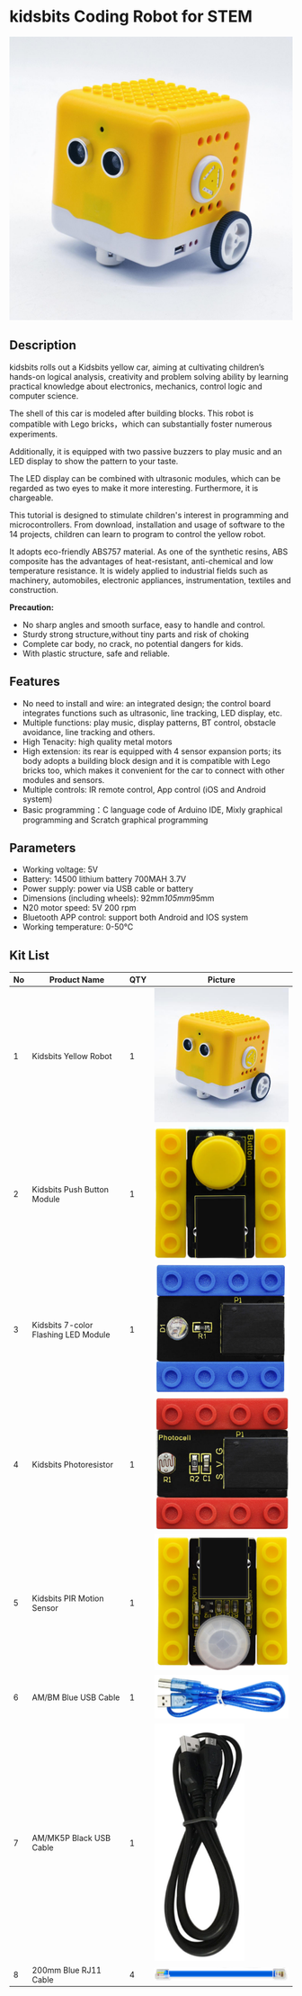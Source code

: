 # **kidsbits Coding Robot for STEM**

![](media/80abe950003c1f5a91052b1c1ee8b3e9.jpeg)

## **Description**

kidsbits rolls out a Kidsbits yellow car, aiming at cultivating children’s hands-on logical analysis, creativity and problem solving ability by learning practical knowledge about electronics, mechanics, control logic and computer science.

The shell of this car is modeled after building blocks. This robot is compatible with Lego bricks，which can substantially foster numerous experiments.

Additionally, it is equipped with two passive buzzers to play music and an LED display to show the pattern to your taste.

The LED display can be combined with ultrasonic modules, which can be regarded as two eyes to make it more interesting. Furthermore, it is chargeable.

This tutorial is designed to stimulate children's interest in programming and microcontrollers. From download, installation and usage of software to the 14 projects, children can learn to program to control the yellow robot.

It adopts eco-friendly ABS757 material. As one of the synthetic resins, ABS composite has the advantages of heat-resistant, anti-chemical and low temperature resistance. It is widely applied to industrial fields such as machinery, automobiles, electronic appliances, instrumentation, textiles and construction.

  **Precaution:**

-   No sharp angles and smooth surface, easy to handle and control.
-   Sturdy strong structure,without tiny parts and risk of choking
-   Complete car body, no crack, no potential dangers for kids.
-   With plastic structure, safe and reliable.

## **Features**

-   No need to install and wire: an integrated design; the control board integrates functions such as ultrasonic, line tracking, LED display, etc.
-   Multiple functions: play music, display patterns, BT control, obstacle avoidance, line tracking and others.
-   High Tenacity: high quality metal motors
-   High extension: its rear is equipped with 4 sensor expansion ports; its body adopts a building block design and it is compatible with Lego bricks too, which makes it convenient for the car to connect with other modules and sensors.
-   Multiple controls: IR remote control, App control (iOS and Android system)
-   Basic programming：C language code of Arduino IDE, Mixly graphical programming and Scratch graphical programming

## **Parameters**

-   Working voltage: 5V
-   Battery: 14500 lithium battery 700MAH 3.7V
-   Power supply: power via USB cable or battery
-   Dimensions (including wheels): 92mm*105mm*95mm
-   N20 motor speed: 5V 200 rpm
-   Bluetooth APP control: support both Android and IOS system
-   Working temperature: 0-50℃

## **Kit List**

| No | Product Name                         | QTY | Picture                                                  |
|----|--------------------------------------|-----|----------------------------------------------------------|
| 1  | Kidsbits Yellow Robot                | 1   | ![](media/40ca723ac5698b2b59c9c415aef89f8f.jpeg) |
| 2  | Kidsbits Push Button Module          | 1   | ![](media/b77ff44596242067728f2ba17d1d6e5f.png)          |
| 3  | Kidsbits 7-color Flashing LED Module | 1   | ![](media/cc330414cc7dee613007b751555953ee.png)          |
| 4  | Kidsbits Photoresistor               | 1   | ![](media/eae591de59355445eb68491c110aa6c1.png)          |
| 5  | Kidsbits PIR Motion Sensor           | 1   | ![](media/f2ddf213d6206ec56682c123020465d9.png)          |
| 6  | AM/BM Blue USB Cable                 | 1   | ![](media/c2f7a25fc33ed3bb8bf1f1f1f0b51dc3.png)          |
| 7  | AM/MK5P Black USB Cable              | 1   | ![](media/7269f19a6da4ec905da487cb940dfe95.png)          |
| 8  | 200mm Blue RJ11 Cable                | 4   | ![](media/9d9997511210f7dda67c38c6d4d56af1.png)          |



